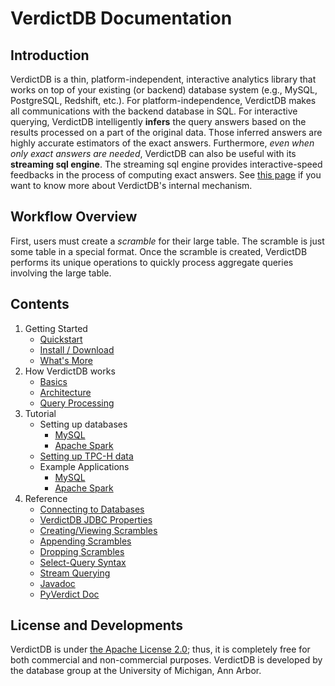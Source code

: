 # VerdictDB Documentation

## Introduction

VerdictDB is a thin, platform-independent, interactive analytics library that works on top of your existing (or backend) database system (e.g., MySQL, PostgreSQL, Redshift, etc.). For platform-independence, VerdictDB makes all communications with the backend database in SQL. For interactive querying, VerdictDB intelligently **infers** the query answers based on the results processed on a part of the original data. Those inferred answers are highly accurate estimators of the exact answers. Furthermore, *even when only exact answers are needed*, VerdictDB can also be useful with its **streaming sql engine**. The streaming sql engine provides interactive-speed feedbacks in the process of computing exact answers. See [this page](/how_it_works/basics) if you want to know more about VerdictDB's internal mechanism.


## Workflow Overview

First, users must create a *scramble* for their large table. The scramble is just some table in a special format. Once the scramble is created, VerdictDB performs its unique operations to quickly process aggregate queries involving the large table.


## Contents

1. Getting Started
    - [Quickstart](/getting_started/quickstart)
    - [Install / Download](/getting_started/install)
    - [What's More](/getting_started/whatsmore)
1. How VerdictDB works
    - [Basics](/how_it_works/basics)
    - [Architecture](/how_it_works/architecture)
    - [Query Processing](/how_it_works/query_processing)
1. Tutorial
    - Setting up databases
        - [MySQL](/tutorial/setup/mysql)
        - [Apache Spark](/tutorial/setup/spark)
    - [Setting up TPC-H data](/tutorial/tpch)
    - Example Applications
        - [MySQL](/tutorial/example/mysql)
        - [Apache Spark](/tutorial/example/spark)
1. Reference
    - [Connecting to Databases](/reference/connection)
    - [VerdictDB JDBC Properties](/reference/properties)
    - [Creating/Viewing Scrambles](/reference/scrambling)
    - [Appending Scrambles](/reference/append_scrambling)
    - [Dropping Scrambles](/reference/drop_scrambling)
    - [Select-Query Syntax](/reference/query_syntax)
    - [Stream Querying](/reference/streaming)
    - [Javadoc](/reference/javadoc)
    - [PyVerdict Doc](/reference/pyverdict)



## License and Developments

VerdictDB is under [the Apache License 2.0](https://www.apache.org/licenses/LICENSE-2.0); thus, it is completely free for both commercial and non-commercial purposes. VerdictDB is developed by the database group at the University of Michigan, Ann Arbor.
